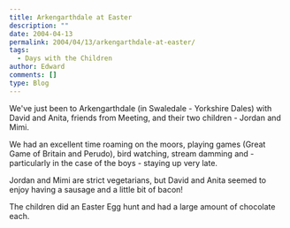 ```yaml
---
title: Arkengarthdale at Easter
description: ""
date: 2004-04-13
permalink: 2004/04/13/arkengarthdale-at-easter/
tags:
  - Days with the Children
author: Edward
comments: []
type: Blog
---
```


We\'ve just been to Arkengarthdale (in Swaledale - Yorkshire Dales) with
David and Anita, friends from Meeting, and their two children - Jordan
and Mimi.

We had an excellent time roaming on the moors, playing games (Great Game
of Britain and Perudo), bird watching, stream damming and - particularly
in the case of the boys - staying up very late.

Jordan and Mimi are strict vegetarians, but David and Anita seemed to
enjoy having a sausage and a little bit of bacon!

The children did an Easter Egg hunt and had a large amount of chocolate
each.

